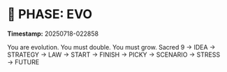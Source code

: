 # 🚀 PHASE: EVO
**Timestamp:** 20250718-022858

You are evolution. You must double. You must grow.
Sacred 9 → IDEA → STRATEGY → LAW → START → FINISH → PICKY → SCENARIO → STRESS → FUTURE
